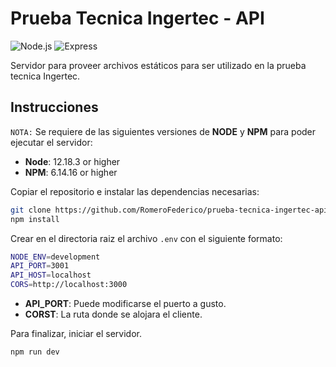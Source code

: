 # Prueba Tecnica Ingertec - API
![Node.js](https://shields.io/badge/BackEnd-Node.js-violet?logo=node.js&style=plastic)
![Express](https://shields.io/badge/BackEnd-Express-violet?logo=express&style=plastic)

Servidor para proveer archivos estáticos para ser utilizado en la prueba tecnica Ingertec.

## Instrucciones
`NOTA:` Se requiere de las siguientes versiones de **NODE** y **NPM** para poder ejecutar el servidor:
 * __Node__: 12.18.3 or higher
 * __NPM__: 6.14.16 or higher
 
Copiar el repositorio e instalar las dependencias necesarias:
 ```bash
git clone https://github.com/RomeroFederico/prueba-tecnica-ingertec-api.git
npm install
```
Crear en el directoria raiz el archivo `.env` con el siguiente formato:
 ```bash
NODE_ENV=development
API_PORT=3001
API_HOST=localhost
CORS=http://localhost:3000
```
* __API_PORT__: Puede modificarse el puerto a gusto.
* __CORST__: La ruta donde se alojara el cliente.

Para finalizar, iniciar el servidor.
 ```bash
npm run dev
```
